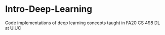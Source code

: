 # Intro-Deep-Learning
Code implementations of deep learning concepts taught in FA20 CS 498 DL at UIUC
